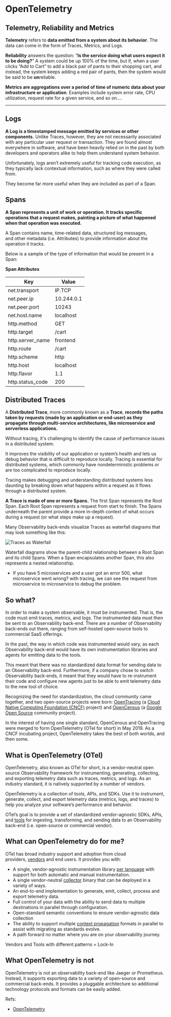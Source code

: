 # OpenTelemetry

## Telemetry, Reliability and Metrics

**Telemetry** refers to **data emitted from a system about its behavior**. The data can come in the form of Traces, Metrics, and Logs.

**Reliability** answers the question: “**Is the service doing what users expect it to be doing?**” A system could be up 100% of the time, but if, when a user clicks “Add to Cart” to add a black pair of pants to their shopping cart, and instead, the system keeps adding a red pair of pants, then the system would be said to be **un**reliable.

**Metrics are aggregations over a period of time of numeric data about your infrastructure or application**. Examples include system error rate, CPU utilization, request rate for a given service, and so on….

---

## **Logs**

**A Log is a timestamped message emitted by services or other components.** Unlike Traces, however, they are not necessarily associated with any particular user request or transaction. They are found almost everywhere in software, and have been heavily relied on in the past by both developers and operators alike to help them understand system behavior.

Unfortunately, logs aren’t extremely useful for tracking code execution, as they typically lack contextual information, such as where they were called from.

They become far more useful when they are included as part of a Span.

## **Spans**

**A Span represents a unit of work or operation. It tracks specific operations that a request makes, painting a picture of what happened when that operation was executed.**

A Span contains name, time-related data, structured log messages, and other metadata (i.e. Attributes) to provide information about the operation it tracks.

Below is a sample of the type of information that would be present in a Span:

**Span Attributes**

| Key              | Value      |
| ---------------- | ---------- |
| net.transport    | IP.TCP     |
| net.peer.ip      | 10.244.0.1 |
| net.peer.port    | 10243      |
| net.host.name    | localhost  |
| http.method      | GET        |
| http.target      | /cart      |
| http.server_name | frontend   |
| http.route       | /cart      |
| http.scheme      | http       |
| http.host        | localhost  |
| http.flavor      | 1.1        |
| http.status_code | 200        |

## **Distributed Traces**

A **Distributed Trace**, more commonly known as a **Trace**, **records the paths taken by requests (made by an application or end-user) as they propagate through multi-service architectures, like microservice and serverless applications.**

Without tracing, it's challenging to identify the cause of performance issues in a distributed system.

It improves the visibility of our application or system’s health and lets us debug behavior that is difficult to reproduce locally. Tracing is essential for distributed systems, which commonly have nondeterministic problems or are too complicated to reproduce locally.

Tracing makes debugging and understanding distributed systems less daunting by breaking down what happens within a request as it flows through a distributed system.

**A Trace is made of one or more Spans.** The first Span represents the Root Span. Each Root Span represents a request from start to finish. The Spans underneath the parent provide a more in-depth context of what occurs during a request (or what steps make up a request).

Many Observability back-ends visualize Traces as waterfall diagrams that may look something like this:

![Traces as Waterfall](/Learning-Journey/images/observability/waterfall-trace.png)

Waterfall diagrams show the parent-child relationship between a Root Span and its child Spans. When a Span encapsulates another Span, this also represents a nested relationship.

- If you have 5 microservices and a user got an error 500, what microservice went wrong? with tracing, we can see the request from microservice to microservice to debug the problem.

## **So what?**

In order to make a system observable, it must be instrumented. That is, the code must emit traces, metrics, and logs. The instrumented data must then be sent to an Observability back-end. There are a number of Observability back-ends out there, ranging from self-hosted open-source tools to commercial SaaS offerings.

In the past, the way in which code was instrumented would vary, as each Observability back-end would have its own instrumentation libraries and agents for emitting data to the tools.

This meant that there was no standardized data format for sending data to an Observability back-end. Furthermore, if a company chose to switch Observability back-ends, it meant that they would have to re-instrument their code and configure new agents just to be able to emit telemetry data to the new tool of choice.

Recognizing the need for standardization, the cloud community came together, and two open-source projects were born: [OpenTracing](https://opentracing.io/) (a [Cloud Native Computing Foundation (CNCF)](https://www.cncf.io/) project) and [OpenCensus](https://opencensus.io/) (a [Google Open Source](https://opensource.google/) community project).

In the interest of having one single standard, OpenCensus and OpenTracing were merged to form OpenTelemetry (OTel for short) in May 2019. As a CNCF incubating project, OpenTelemetry takes the best of both worlds, and then some.

## **What is OpenTelemetry (OTel)**

OpenTelemetry, also known as OTel for short, is a vendor-neutral open source Observability framework for instrumenting, generating, collecting, and exporting telemetry data such as traces, metrics, and logs. As an industry standard, it is natively supported by a number of vendors.

OpenTelemetry is a collection of tools, APIs, and SDKs. Use it to instrument, generate, collect, and export telemetry data (metrics, logs, and traces) to help you analyze your software’s performance and behavior.

OTel’s goal is to provide a set of standardized vendor-agnostic SDKs, APIs, and [tools](https://opentelemetry.io/docs/collector) for ingesting, transforming, and sending data to an Observability back-end (i.e. open-source or commercial vendor).

## **What can OpenTelemetry do for me?**

OTel has broad industry support and adoption from cloud providers, [vendors](https://opentelemetry.io/vendors) and end users. It provides you with:

- A single, vendor-agnostic instrumentation library [per language](https://opentelemetry.io/docs/instrumentation) with support for both automatic and manual instrumentation.
- A single vendor-neutral [collector](https://opentelemetry.io/docs/collector) binary that can be deployed in a variety of ways.
- An end-to-end implementation to generate, emit, collect, process and export telemetry data.
- Full control of your data with the ability to send data to multiple destinations in parallel through configuration.
- Open-standard semantic conventions to ensure vendor-agnostic data collection
- The ability to support multiple [context propagation](https://opentelemetry.io/docs/reference/specification/overview/#context-propagation) formats in parallel to assist with migrating as standards evolve.
- A path forward no matter where you are on your observability journey.

Vendors and Tools with different patterns = Lock-In

## **What OpenTelemetry is not**

OpenTelemetry is not an observability back-end like Jaeger or Prometheus. Instead, it supports exporting data to a variety of open-source and commercial back-ends. It provides a pluggable architecture so additional technology protocols and formats can be easily added.

Refs:

- [OpenTelemetry](https://opentelemetry.io/docs/concepts/)
